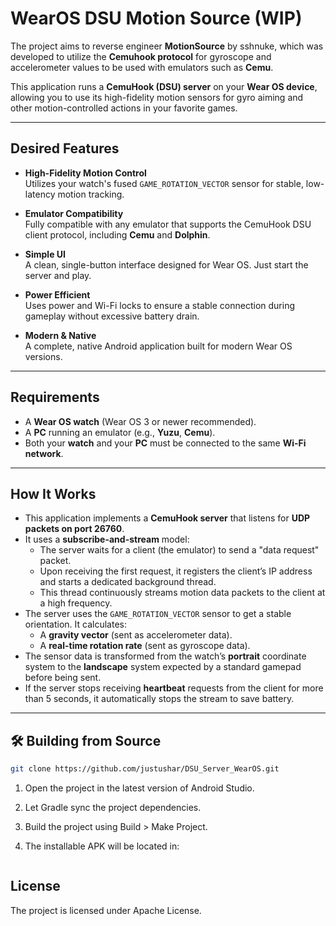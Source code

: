 # WearOS DSU Motion Source (WIP)

The project aims to reverse engineer **MotionSource** by sshnuke, which was developed to utilize the **Cemuhook protocol** for gyroscope and accelerometer values to be used with emulators such as **Cemu**.

This application runs a **CemuHook (DSU) server** on your **Wear OS device**, allowing you to use its high-fidelity motion sensors for gyro aiming and other motion-controlled actions in your favorite games.

---

## Desired Features

- **High-Fidelity Motion Control**  
  Utilizes your watch's fused `GAME_ROTATION_VECTOR` sensor for stable, low-latency motion tracking.

- **Emulator Compatibility**  
  Fully compatible with any emulator that supports the CemuHook DSU client protocol, including **Cemu** and **Dolphin**.

- **Simple UI**  
  A clean, single-button interface designed for Wear OS. Just start the server and play.

- **Power Efficient**  
  Uses power and Wi-Fi locks to ensure a stable connection during gameplay without excessive battery drain.

- **Modern & Native**  
  A complete, native Android application built for modern Wear OS versions.

---

## Requirements

- A **Wear OS watch** (Wear OS 3 or newer recommended).
- A **PC** running an emulator (e.g., **Yuzu**, **Cemu**).
- Both your **watch** and your **PC** must be connected to the same **Wi-Fi network**.

---

## How It Works

- This application implements a **CemuHook server** that listens for **UDP packets on port 26760**.
- It uses a **subscribe-and-stream** model:
    - The server waits for a client (the emulator) to send a "data request" packet.
    - Upon receiving the first request, it registers the client’s IP address and starts a dedicated background thread.
    - This thread continuously streams motion data packets to the client at a high frequency.
- The server uses the `GAME_ROTATION_VECTOR` sensor to get a stable orientation. It calculates:
    - A **gravity vector** (sent as accelerometer data).
    - A **real-time rotation rate** (sent as gyroscope data).
- The sensor data is transformed from the watch’s **portrait** coordinate system to the **landscape** system expected by a standard gamepad before being sent.
- If the server stops receiving **heartbeat** requests from the client for more than 5 seconds, it automatically stops the stream to save battery.

---

## 🛠 Building from Source

```bash
git clone https://github.com/justushar/DSU_Server_WearOS.git
```
1. Open the project in the latest version of Android Studio.

2. Let Gradle sync the project dependencies.

3. Build the project using Build > Make Project.

4. The installable APK will be located in:
```app/build/outputs/apk/debug/
```

## License
The project is licensed under Apache License.